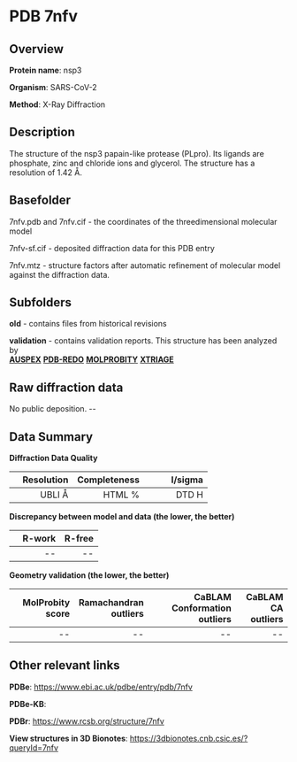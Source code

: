 # PDB 7nfv

## Overview

**Protein name**: nsp3

**Organism**: SARS-CoV-2

**Method**: X-Ray Diffraction

## Description

The structure of the nsp3 papain-like protease (PLpro). Its ligands are phosphate, zinc and chloride ions and glycerol. The structure has a resolution of 1.42 Å.

## Basefolder

7nfv.pdb and 7nfv.cif - the coordinates of the threedimensional molecular model

7nfv-sf.cif - deposited diffraction data for this PDB entry

7nfv.mtz - structure factors after automatic refinement of molecular model against the diffraction data.

## Subfolders



**old** - contains files from historical revisions

**validation** - contains validation reports. This structure has been analyzed by <br>[**AUSPEX**](https://github.com/thorn-lab/coronavirus_structural_task_force/tree/master/pdb/nsp3/SARS-CoV-2/7nfv/validation/auspex) [**PDB-REDO**](https://github.com/thorn-lab/coronavirus_structural_task_force/tree/master/pdb/nsp3/SARS-CoV-2/7nfv/validation/pdb-redo) [**MOLPROBITY**](https://github.com/thorn-lab/coronavirus_structural_task_force/tree/master/pdb/nsp3/SARS-CoV-2/7nfv/validation/molprobity) [**XTRIAGE**](https://github.com/thorn-lab/coronavirus_structural_task_force/blob/master/pdb/nsp3/SARS-CoV-2/7nfv/validation/Xtriage_output.log)   



## Raw diffraction data

No public deposition. --<br> 

## Data Summary
**Diffraction Data Quality**

|   | Resolution | Completeness| I/sigma |
|---|-------------:|----------------:|--------------:|
|   |UBLI Å| HTML %|<img width=50/>DTD H|

**Discrepancy between model and data (the lower, the better)**

|   | **R-work**| **R-free**   
|---|-------------:|----------------:|           
||--|--|

**Geometry validation (the lower, the better)**

|   |**MolProbity<br>score**| **Ramachandran<br>outliers** | **CaBLAM<br>Conformation outliers** | **CaBLAM<br>CA outliers** |
|---|-------------:|----------------:|----------------:|----------------:|
||--|--|--|--|

 

 



## Other relevant links 
**PDBe**:  https://www.ebi.ac.uk/pdbe/entry/pdb/7nfv

**PDBe-KB**:  
 
**PDBr**: https://www.rcsb.org/structure/7nfv 

**View structures in 3D Bionotes**: https://3dbionotes.cnb.csic.es/?queryId=7nfv

